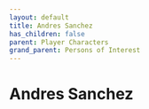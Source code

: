 ```yaml
---
layout: default
title: Andres Sanchez
has_children: false
parent: Player Characters
grand_parent: Persons of Interest
---
```


# Andres Sanchez
